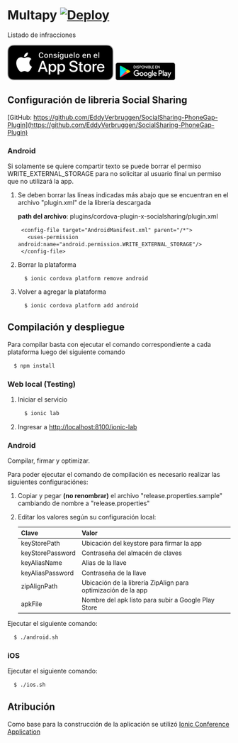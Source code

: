# Multapy [![Deploy](https://www.herokucdn.com/deploy/button.svg)](https://heroku.com/deploy)
Listado de infracciones

[![alt text](src/ios_logo.svg)](https://itunes.apple.com/us/app/multapy/id1268332527?mt=8) [![alt text](src/android_logo.png)](https://play.google.com/store/apps/details?id=com.ionicframework.multas136991) 

## Configuración de libreria Social Sharing

[GitHub: https://github.com/EddyVerbruggen/SocialSharing-PhoneGap-Plugin](https://github.com/EddyVerbruggen/SocialSharing-PhoneGap-Plugin)

### Android

Si solamente se quiere compartir texto se puede borrar el permiso WRITE_EXTERNAL_STORAGE para no solicitar al usuario final un permiso que no utilizará la app.

1. Se deben borrar las líneas indicadas más abajo que se encuentran en el archivo "plugin.xml" de la librería descargada
    
    **path del archivo**: plugins/cordova-plugin-x-socialsharing/plugin.xml
    
        <config-file target="AndroidManifest.xml" parent="/*">
          <uses-permission android:name="android.permission.WRITE_EXTERNAL_STORAGE"/>
        </config-file>
        
2. Borrar la plataforma

    ```
      $ ionic cordova platform remove android
    ```
    
3. Volver a agregar la plataforma
    
    ```
      $ ionic cordova platform add android
    ```

## Compilación y despliegue
Para compilar basta con ejecutar el comando correspondiente a cada plataforma luego del siguiente comando

```sh
  $ npm install
```

### Web local (Testing)


1. Iniciar el servicio

    ```sh
      $ ionic lab
    ```

2. Ingresar a [http://localhost:8100/ionic-lab](http://localhost:8100/ionic-lab)



### Android
Compilar, firmar y optimizar.

Para poder ejecutar el comando de compilación es necesario realizar las siguientes configuraciónes:

1. Copiar y pegar **(no renombrar)** el archivo "release.properties.sample" cambiando de nombre a "release.properties"
2. Editar los valores según su configuración local:

    | Clave | Valor |
    | -------  | ----- |
    | keyStorePath | Ubicación del keystore para firmar la app|
    | keyStorePassword | Contraseña del almacén de claves |
    | keyAliasName | Alias de la llave |
    | keyAliasPassword | Contraseña de la llave |
    | zipAlignPath | Ubicación de la librería ZipAlign para optimización de la app|
    | apkFile | Nombre del apk listo para subir a Google Play Store | 


Ejecutar el siguiente comando:

```sh
  $ ./android.sh
```

### iOS
Ejecutar el siguiente comando:

```sh
  $ ./ios.sh
```


## Atribución
Como base para la construcción de la aplicación se utilizó
[Ionic Conference Application](https://github.com/ionic-team/ionic-conference-app)
